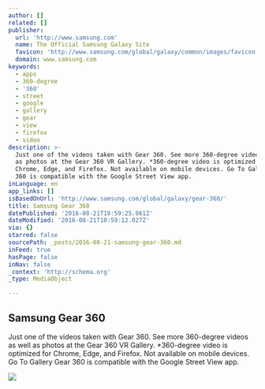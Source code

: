 ```yaml
---
author: []
related: []
publisher:
  url: 'http://www.samsung.com'
  name: The Official Samsung Galaxy Site
  favicon: 'http://www.samsung.com/global/galaxy/common/images/favicon.ico'
  domain: www.samsung.com
keywords:
  - apps
  - 360-degree
  - '360'
  - street
  - google
  - gallery
  - gear
  - view
  - firefox
  - video
description: >-
  Just one of the videos taken with Gear 360. See more 360-degree videos as well
  as photos at the Gear 360 VR Gallery. *360-degree video is optimized for
  Chrome, Edge, and Firefox. Not available on mobile devices. Go To Gallery Gear
  360 is compatible with the Google Street View app.
inLanguage: en
app_links: []
isBasedOnUrl: 'http://www.samsung.com/global/galaxy/gear-360/'
title: Samsung Gear 360
datePublished: '2016-08-21T10:59:25.861Z'
dateModified: '2016-08-21T10:59:12.027Z'
via: {}
starred: false
sourcePath: _posts/2016-08-21-samsung-gear-360.md
inFeed: true
hasPage: false
inNav: false
_context: 'http://schema.org'
_type: MediaObject

---
```

<article style=""><h1>Samsung Gear 360</h1><p>Just one of the videos taken with Gear 360. See more 360-degree videos as well as photos at the Gear 360 VR Gallery. *360-degree video is optimized for Chrome, Edge, and Firefox. Not available on mobile devices. Go To Gallery Gear 360 is compatible with the Google Street View app.</p><img src="http://www.samsung.com/global/galaxy/gear-360/images/gear-360_slide_01.jpg" /></article>